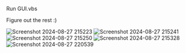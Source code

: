 Run GUI.vbs

Figure out the rest :)

![Screenshot 2024-08-27 215223](https://github.com/user-attachments/assets/0cda86d9-0e60-4357-8621-fc8dcfea7dca)
![Screenshot 2024-08-27 215241](https://github.com/user-attachments/assets/c1acb6ce-b594-4f77-9b30-2a5a0857a923)
![Screenshot 2024-08-27 215250](https://github.com/user-attachments/assets/1757cfe9-e35b-488b-b877-9afd754cb081)
![Screenshot 2024-08-27 215328](https://github.com/user-attachments/assets/02496df1-023e-44d6-826d-227725ff9097)
![Screenshot 2024-08-27 220539](https://github.com/user-attachments/assets/11b23238-35c3-4010-925a-470d5dc9480d)
